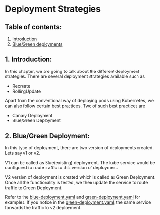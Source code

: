 # Deployment Strategies

## Table of contents:

1. [Introduction](#1-introduction)
2. [Blue/Green deployments](#2-bluegreen-deployment)

## 1. Introduction:
In this chapter, we are going to talk about the different deployment strategies. There are several deployment strategies
available such as 

- Recreate
- RollingUpdate

Apart from the conventional way of deploying pods using Kubernetes, we can also follow certain best practices. Two of such
best practices are

-  Canary Deployment
- Blue/Green Deployment

## 2. Blue/Green Deployment:

In this type of deployment, there are two version of deployments created. Lets say v1 or v2.

V1 can be called as Blue(existing) deployment. The kube service would be configured to route traffic to this version of
deployment.

V2 version of deployment is created which is called as Green Deployment. Once all the functionality is tested, we then update
the service to route traffic to Green Deployment.

Refer to the [blue-deployment.yaml](blue-deployment.yaml) and [green-deployment.yaml](green-deployment.yaml) for 
examples. If you notice in the [green-deployment.yaml](green-deployment.yaml), the same service forwards the traffic to v2
deployment.